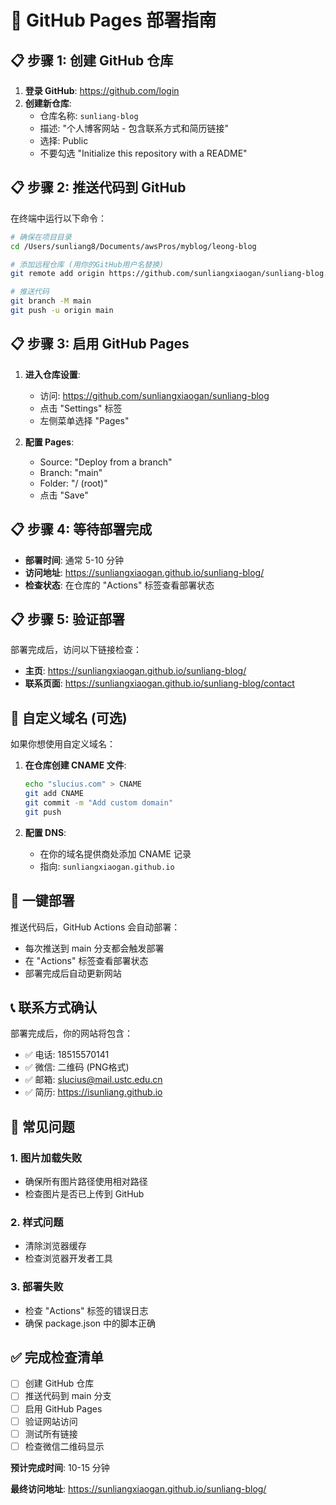 # 🚀 GitHub Pages 部署指南

## 📋 步骤 1: 创建 GitHub 仓库

1. **登录 GitHub**: https://github.com/login
2. **创建新仓库**:
   - 仓库名称: `sunliang-blog`
   - 描述: "个人博客网站 - 包含联系方式和简历链接"
   - 选择: Public
   - 不要勾选 "Initialize this repository with a README"

## 📋 步骤 2: 推送代码到 GitHub

在终端中运行以下命令：

```bash
# 确保在项目目录
cd /Users/sunliang8/Documents/awsPros/myblog/leong-blog

# 添加远程仓库 (用你的GitHub用户名替换)
git remote add origin https://github.com/sunliangxiaogan/sunliang-blog.git

# 推送代码
git branch -M main
git push -u origin main
```

## 📋 步骤 3: 启用 GitHub Pages

1. **进入仓库设置**:
   - 访问: https://github.com/sunliangxiaogan/sunliang-blog
   - 点击 "Settings" 标签
   - 左侧菜单选择 "Pages"

2. **配置 Pages**:
   - Source: "Deploy from a branch"
   - Branch: "main" 
   - Folder: "/ (root)"
   - 点击 "Save"

## 📋 步骤 4: 等待部署完成

- **部署时间**: 通常 5-10 分钟
- **访问地址**: https://sunliangxiaogan.github.io/sunliang-blog/
- **检查状态**: 在仓库的 "Actions" 标签查看部署状态

## 📋 步骤 5: 验证部署

部署完成后，访问以下链接检查：
- **主页**: https://sunliangxiaogan.github.io/sunliang-blog/
- **联系页面**: https://sunliangxiaogan.github.io/sunliang-blog/contact

## 🔧 自定义域名 (可选)

如果你想使用自定义域名：

1. **在仓库创建 CNAME 文件**: 
   ```bash
   echo "slucius.com" > CNAME
   git add CNAME
   git commit -m "Add custom domain"
   git push
   ```

2. **配置 DNS**:
   - 在你的域名提供商处添加 CNAME 记录
   - 指向: `sunliangxiaogan.github.io`

## 🎯 一键部署

推送代码后，GitHub Actions 会自动部署：
- 每次推送到 main 分支都会触发部署
- 在 "Actions" 标签查看部署状态
- 部署完成后自动更新网站

## 📞 联系方式确认

部署完成后，你的网站将包含：
- ✅ 电话: 18515570141
- ✅ 微信: 二维码 (PNG格式)
- ✅ 邮箱: slucius@mail.ustc.edu.cn
- ✅ 简历: https://isunliang.github.io

## 🚨 常见问题

### 1. 图片加载失败
- 确保所有图片路径使用相对路径
- 检查图片是否已上传到 GitHub

### 2. 样式问题
- 清除浏览器缓存
- 检查浏览器开发者工具

### 3. 部署失败
- 检查 "Actions" 标签的错误日志
- 确保 package.json 中的脚本正确

## ✅ 完成检查清单

- [ ] 创建 GitHub 仓库
- [ ] 推送代码到 main 分支
- [ ] 启用 GitHub Pages
- [ ] 验证网站访问
- [ ] 测试所有链接
- [ ] 检查微信二维码显示

**预计完成时间**: 10-15 分钟

**最终访问地址**: https://sunliangxiaogan.github.io/sunliang-blog/